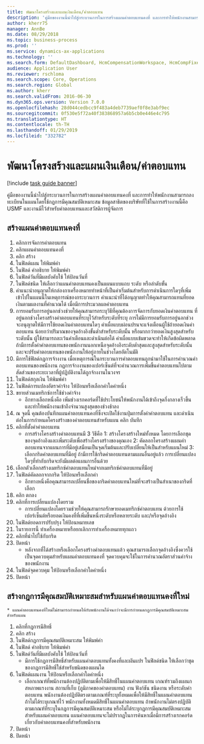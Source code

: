 ```yaml
---
title: พัฒนาโครงสร้างและแผนเงินเดือน/ค่าตอบแทน
description: 'คู่มือของงานนี้นำไปสู่กระบวนการในการสร้างแผนค่าตอบแทนคงที่ และการทำให้พนักงานสามารถลงทะเบียนในแผนโดยใช้กฎการมีคุณสมบัติเหมาะสม '
author: kherr75
manager: AnnBe
ms.date: 08/29/2018
ms.topic: business-process
ms.prod: ''
ms.service: dynamics-ax-applications
ms.technology: ''
ms.search.form: DefaultDashboard, HcmCompensationWorkspace, HcmCompFixedPlansPart, HRMCompFixedPlanTable, HRMCompCreateGridDialog, HRCCompGridView, HRMCompEligibility,  HRCCompGrid
audience: Application User
ms.reviewer: rschloma
ms.search.scope: Core, Operations
ms.search.region: Global
ms.author: kherr
ms.search.validFrom: 2016-06-30
ms.dyn365.ops.version: Version 7.0.0
ms.openlocfilehash: 28d044cedbcc9f483a4deb7739aef0f8e3abf9ec
ms.sourcegitcommit: 0f530e5f72a40f383868957a6b5cb0e446e4c795
ms.translationtype: HT
ms.contentlocale: th-TH
ms.lasthandoff: 01/29/2019
ms.locfileid: "332782"
---
```

# <a name="develop-salarycompensation-structure-and-plan"></a>พัฒนาโครงสร้างและแผนเงินเดือน/ค่าตอบแทน

[!include [task guide banner](../../includes/task-guide-banner.md)]

คู่มือของงานนี้นำไปสู่กระบวนการในการสร้างแผนค่าตอบแทนคงที่ และการทำให้พนักงานสามารถลงทะเบียนในแผนโดยใช้กฎการมีคุณสมบัติเหมาะสม  ข้อมูลสาธิตของบริษัทที่ใช้ในการสร้างงานนี้คือ USMF และงานมีไว้สำหรับค่าตอบแทนและสวัสดิการผู้จัดการ


## <a name="create-fixed-compensation-plan"></a>สร้างแผนค่าตอบแทนคงที่
1. คลิกการจัดการค่าตอบแทน
2. คลิกแผนค่าตอบแทนคงที่
3. คลิก สร้าง
4. ในฟิลด์แผน ให้พิมพ์ค่า
5. ในฟิลด์ คำอธิบาย ให้พิมพ์ค่า
6. ในฟิลด์วันที่มีผลบังคับใช้ ให้ป้อนวันที่
7. ในฟิลด์ชนิด ให้เลือกว่าแผนค่าตอบแทนคงเป็นแผนแบบแถบ ระดับ หรือลำดับขั้น
8. คำแนะนำอนุญาตให้กล่องกาเครื่องหมายทำหน้าที่เป็นค่าเริ่มต้นสำหรับการดำเนินการใดๆที่เพิ่มเข้าไปในแผนนี้ในเหตุการณ์ของกระบวนการ   คำแนะนำที่ได้อนุญาตทำให้คุณสามารถแทนที่ยอดเงินตามผลงานที่คำนวณได้ เมื่อมีการประมวลผลค่าตอบแทน
9. การยอมรับการอยู่นอกช่วงช่วยให้คุณสามารถระบุวิธีที่คุณต้องการจัดการกับยอดเงินค่าตอบแทน ที่อยู่นอกช่วงโครงสร้างค่าตอบแทนที่ระบุไว้สำหรับระดับที่ระบุ   การไม่มีการยอมรับการอยู่นอกช่วงจะอนุญาตให้มีการใช้ยอดเงินค่าตอบแทนใดๆ   ค่าเผื่อแบบผ่อนปรนจะแจ้งเตือนผู้ใช้ถ้ายอดเงินค่าตอบแทน น้อยกว่าปริมาณของจุดอ้างอิงขั้นต่ำสำหรับระดับนั้น หรือมากกว่ายอดเงินสูงสุดสำหรับระดับนั้น  ผู้ใช้สามารถละเว้นคำเตือนและดำเนินต่อได้   ค่าเผื่อแบบเข้มขวดจะทำให้เกิดข้อผิดพลาดถ้ามีการตั้งค่าค่าตอบแทนของพนักงานนอกเหนือจุดอ้างอิงระดับต่ำสุดและสูงสุดสำหรับระดับนั้น และจะปรับค่าตอบแทนของพนักงานให้อยู่ภายในช่วงโดยอัตโนมัติ
10. มีการใช้ฟิลด์กฎการจ้างงาน เมื่อเหตุการณ์ในกระบวนการค่าตอบแทนถูกนำมาใช้ในการคำนวณค่าตอบแทนของพนักงาน   กฎการจ้างงานของเปอร์เซ็นต์ที่จะคำนวณการเพิ่มขึ้นค่าตอบแทนไปตามสัดส่วนของระยะเวลาที่ผู้ปฏิบัติงานได้ถูกจ้างงานในวงจร
11. ในฟิลด์สกุลเงิน ให้พิมพ์ค่า
12. ในฟิลด์การแปลงอัตราค่าจ้าง ให้ป้อนหรือเลือกค่าใดค่าหนึ่ง
13. ขยายส่วนเมทริกซ์การใช้ช่วงค่าจ้าง
    * อีกทางเลือกหนึ่งคือ เพิ่มช่วงเรกคอร์ดที่ใช้ประโยชน์ให้พนักงานได้เข้าถึงจุดกึ่งกลางเร็วขึ้น และทำให้พนักงานเข้าถึงจำนวนสูงสุดของช่วงช้าลง  
14. ณ จุดนี้ คุณต้องบันทึกแผนค่าตอบแทนคงที่ซึ่งจะเปิดใช้งานปุ่มการตั้งค่าค่าตอบแทน และดำเนินต่อในการกำหนดโครงสร้างของค่าตอบแทนสำหรับแผน   คลิก บันทึก
15. คลิกที่ตั้งค่าค่าตอบแทน
    * การสร้างโครงสร้างค่าตอบแทนมี 3 วิธีคือ 1: สร้างโครงสร้างใหม่ทั้งหมด โดยการเลือกชุดของจุดอ้างอิงและเพิ่มระดับเพื่อสร้างโครงสร้างของคุณเอง 2: คัดลอกโครงสร้างแผนค่าตอบแทนจากแผนการที่มีอยู่เสมือนเป็นจุดเริ่มต้นและปรับเปลี่ยนให้เป็นสำหรับแผนใหม่ 3: เลือกกริดค่าตอบแทนที่มีอยู่ ถ้ามีการใช้กริดค่าตอบแทนตามแผนอื่นอยู่แล้ว การเปลี่ยนแปลงใดๆที่ทำกับกริดจะยังมีผลต่อแผนการอื่นด้วย  
16. เลือกตัวเลือกสร้างเมทริกซ์ค่าตอบแทนใหม่จากเมทริกซ์ค่าตอบแทนที่มีอยู่
17. ในฟิลด์คัดลอกจากกริด ให้ป้อนหรือเลือกค่า
    * อีกทางหนึ่งคือคุณสามารถเปลี่ยนชื่อของกริดค่าตอบแทนใหม่ที่จะสร้างเป็นสำเนาของกริดที่เลือก  
18. คลิก ตกลง
19. คลิกที่การเปลี่ยนแปลงโดยรวม
    * การเปลี่ยนแปลงโดยรวมช่วยให้คุณสามารถรักษายอดเมทริกซ์ค่าตอบแทน ด้วยการใช้เปอร์เซ็นต์หรือยอดเงินคงที่ที่เพิ่มขึ้นหนึ่งระดับหรือหลายระดับ และ/หรือจุดอ้างอิง  
20. ในฟิลด์ยอดการปรับปรุง ให้ป้อนหมายเลข
21. ในรายการนี้ ทำเครื่องหมายหรือยกเลิกการทำเครื่องหมายทุกแถว
22. คลิกที่นำไปใช้กับกริด
23. ปิดหน้า
    * หลังจากที่ได้สร้างหรือเลือกโครงสร้างค่าตอบแทนแล้ว คุณสามารถเลือกจุดอ้างอิงซึ่งควรใช้เป็นจุดควบคุมสำหรับแผนค่าตอบแทนคงที่   จุดควบคุมจะใช้ในการคำนวณอัตราส่วนค่าจ้างของพนักงาน  
24. ในฟิลด์จุดควบคุม ให้ป้อนหรือเลือกค่าใดค่าหนึ่ง
25. ปิดหน้า

## <a name="create-an-eligibility-rule-for-the-new-fixed-compensation-plan"></a>สร้างกฎการมีคุณสมบัติเหมาะสมสำหรับแผนค่าตอบแทนคงที่ใหม่
    * แผนค่าตอบแทนคงที่ใหม่ไม่สามารถกำหนดให้กับพนักงานได้จนกว่าจะมีการกำหนดกฎการมีคุณสมบัติเหมาะสมสำหรับแผน  
1. คลิกที่กฎการมีสิทธิ์
2. คลิก สร้าง
3. ในฟิลด์กฎการมีคุณสมบัติเหมาะสม ให้พิมพ์ค่า
4. ในฟิลด์ คำอธิบาย ให้พิมพ์ค่า
5. ในฟิลด์วันที่มีผลบังคับใช้ ให้ป้อนวันที่
    * มีการใช้กฎการมีสิทธิ์สำหรับแผนค่าตอบแทนทั้งคงที่และผันแปร   ในฟิลด์ชนิด ให้เลือกว่าชุดของกฎการมีสิทธิ์ใช่สำหรับชนิดของแผนใด  
6. ในฟิลด์แผนงาน ให้ป้อนหรือเลือกค่าใดค่าหนึ่ง
    * เลือกเกณฑ์ที่พนักงานต้องปฏิบัติตามเพื่อให้มีสิทธิ์ในแผนค่าตอบแทน  เกณฑ์รวมถึงแผนก สหภาพแรงงาน สถานที่เก็บ (ภูมิภาคของค่าตอบแทน) งาน ฟังก์ชัน ชนิดงาน หรือระดับค่าตอบแทน พนักงานต้องปฏิบัติตรงตามเกณฑ์ที่ระบุทั้งหมดเพื่อให้มีสิทธิ์ในแผนค่าตอบแทน  ถ้าไม่ได้ระบุเกณฑ์ไว้ พนักงานทั้งหมดมีสิทธิ์ในแผนค่าตอบแทน  ถ้าพนักงานไม่ตรงปฏิบัติตามเกณฑ์ที่ระบุในกฎการมีคุณสมบัติเหมาะสม หรือไม่ได้ระบุกฎการมีคุณสมบัติเหมาะสมสำหรับแผนค่าตอบแทน แผนค่าตอบแทนจะไม่ปรากฏในการค้นหาเมื่อมีการสร้างเรกคอร์ดเกี่ยวกับค่าตอบแทนคงที่สำหรับพนักงาน  
7. ปิดหน้า
8. ปิดหน้า

